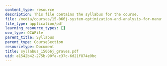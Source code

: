 ```yaml
---
content_type: resource
description: This file contains the syllabus for the course.
file: /media/courses/15-066j-system-optimization-and-analysis-for-manufacturing-summer-2003/a1542b42275b90fac37c6d21f874e0bc_syllabus_15066j_graves.pdf
file_type: application/pdf
learning_resource_types: []
ocw_type: OCWFile
parent_title: Syllabus
parent_type: CourseSection
resourcetype: Document
title: syllabus_15066j_graves.pdf
uid: a1542b42-275b-90fa-c37c-6d21f874e0bc
---
```

